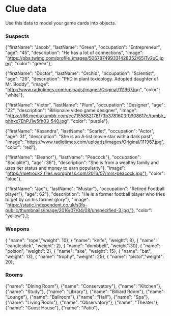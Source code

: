 # Clue data

Use this data to model your game cards into objects.

### Suspects

{"firstName": "Jacob",
"lastName": "Green",
"occupation": "Entrepreneur",
"age": "45",
"description": "He has a lot of connections",
"image": "https://pbs.twimg.com/profile_images/506787499331428352/65jTv2uC.jpeg",
"color": "green"},

{"firstName": "Doctor",
"lastName": "Orchid",
"occupation": "Scientist",
"age": "26",
"description": "PhD in plant toxicology. Adopted daughter of Mr. Boddy",
"image": "http://www.radiotimes.com/uploads/images/Original/111967.jpg",
"color": "white"},

{"firstName": "Victor",
"lastName": "Plum",
"occupation": "Designer",
"age": "22",
"description": "Billionaire video game designer",
"image": "https://66.media.tumblr.com/ee7155882178f73b3781603f0908617c/tumblr_phhxc7EhPJ1w5fh03_540.jpg",
"color": "purple"},

{"firstName": "Kasandra",
"lastName": "Scarlet",
"occupation": "Actor",
"age": 31",
"description": "She is an A-list movie star with a dark past",
"image": "https://www.radiotimes.com/uploads/images/Original/111967.jpg",
"color": "red"},

{"firstName": "Eleanor"},
"lastName": "Peacock"},
"occupation": "Socialité"},
"age": 36"},
"description": "She is from a wealthy family and uses her status and money to earn popularity"},
"image": "https://metrouk2.files.wordpress.com/2016/07/mrs-peacock.jpg"},
"color": "blue"},

{"firstName": "Jac"},
"lastName": "Mustar"},
"occupation": "Retired Football player"},
"age": 62"},
"description": "He is a former football player who tries to get by on his former glory"},
"image": "https://static.independent.co.uk/s3fs-public/thumbnails/image/2016/07/04/08/unspecified-3.jpg,"},
"color": "yellow"},];

### Weapons

{ "name": "rope","weight": 10},
{ "name": "knife", "weight": 8},
{ "name": "candlestick", "weight": 2},
{ "name": "dumbbell", "weight":30},
{ "name": "poison", "weight": 2},
{ "name": "axe", "weight": 15},
{ "name": "bat", "weight": 13},
{ "name": "trophy", "weight": 25},
{ "name": "pistol","weight": 20},

### Rooms

{"name": "Dining Room"},
{"name": "Conservatory"},
{"name": "Kitchen"},
{"name": "Study"},
{"name": "Library"},
{"name": "Billiard Room"},
{"name": "Lounge"},
{"name": "Ballroom"},
{"name": "Hall"},
{"name": "Spa"},
{"name": "Living Room"},
{"name": "Observatory"},
{"name": "Theater"},
{"name": "Guest House"},
{"name": "Patio"},
